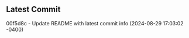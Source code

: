 
## Latest Commit
00f5d8c - Update README with latest commit info (2024-08-29 17:03:02 -0400) <Yunxi-Zhou>
